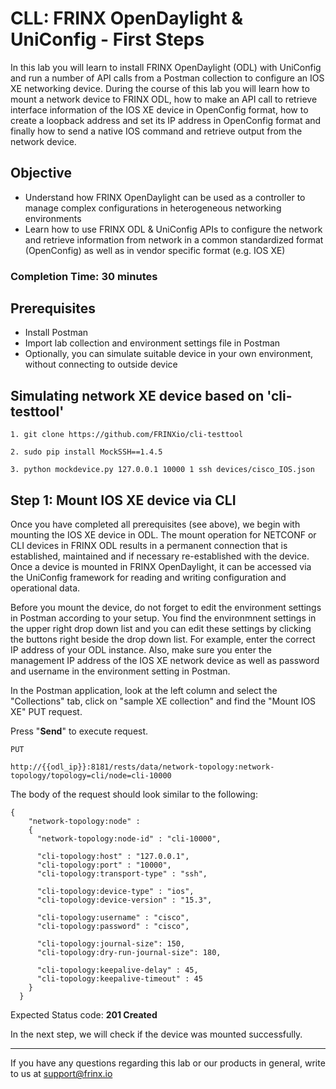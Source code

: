 # CLL: FRINX OpenDaylight & UniConfig - First Steps

In this lab you will learn to install FRINX OpenDaylight (ODL) with UniConfig and run a number of API calls from a Postman collection to configure an IOS XE networking device. During the course of this lab you will learn how to mount a network device to FRINX ODL, how to make an API call to retrieve interface information of the IOS XE device in OpenConfig format, how to create a loopback address and set its IP address in OpenConfig format and finally how to send a native IOS command and retrieve output from the network device.

## Objective

* Understand how FRINX OpenDaylight can be used as a controller to manage complex configurations in heterogeneous networking environments
* Learn how to use FRINX ODL & UniConfig APIs to configure the network and retrieve information from  network in a common standardized format (OpenConfig) as well as in vendor specific format (e.g. IOS XE)

### Completion Time: 30 minutes

## Prerequisites

* Install Postman
* Import lab collection and environment settings file in Postman
* Optionally, you can simulate suitable device in your own environment, without connecting to outside device

## Simulating network XE device based on 'cli-testtool'

```
1. git clone https://github.com/FRINXio/cli-testtool

2. sudo pip install MockSSH==1.4.5

3. python mockdevice.py 127.0.0.1 10000 1 ssh devices/cisco_IOS.json
```

## Step 1: Mount IOS XE device via CLI

Once you have completed all prerequisites (see above), we begin with mounting the IOS XE device in ODL. The mount operation for NETCONF or CLI devices in FRINX ODL results in a permanent connection that is established, maintained and if necessary re-established with the device. Once a device is mounted in FRINX OpenDaylight, it can be accessed via the UniConfig framework for reading and writing configuration and operational data.

Before you mount the device, do not forget to edit the environment settings in Postman according to your setup. You find the environmnent settings in the upper right drop down list and you can edit these settings by clicking the buttons right beside the drop down list. For example, enter the correct IP address of your ODL instance. Also, make sure you enter the management IP address of the IOS XE network device as well as password and username in the environment setting in Postman.

In the Postman application, look at the left column and select the "Collections" tab, click on "sample XE collection" and find the "Mount IOS XE" PUT request.

Press "**Send**" to execute request.



```
PUT

http://{{odl_ip}}:8181/rests/data/network-topology:network-topology/topology=cli/node=cli-10000
```


The body of the request should look similar to the following:

```
{
    "network-topology:node" :
    {
      "network-topology:node-id" : "cli-10000",
      
      "cli-topology:host" : "127.0.0.1",
      "cli-topology:port" : "10000",
      "cli-topology:transport-type" : "ssh",
      
      "cli-topology:device-type" : "ios",
      "cli-topology:device-version" : "15.3",
      
      "cli-topology:username" : "cisco",
      "cli-topology:password" : "cisco",
      
      "cli-topology:journal-size": 150,
      "cli-topology:dry-run-journal-size": 180,
      
      "cli-topology:keepalive-delay" : 45,
      "cli-topology:keepalive-timeout" : 45
    }
  }
```
Expected Status code: **201 Created**

In the next step, we will check if the device was mounted successfully.

---
If you have any questions regarding this lab or our products in general, write to us at [support@frinx.io](mailto:support@frinx.io)
